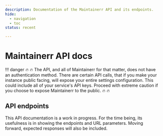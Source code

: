 ```yaml
---
description: Documentation of the Maintainerr API and its endpoints.
hide:
  - navigation
  - toc
status: recent

---
```

# Maintainerr API docs

!!! danger
    :fire: :fire: The API, and all of Maintainerr for that matter, does not have an authentication method. There are certain API calls, that if you make your instance public facing, will expose your entire settings configuration. This could include all of your service's API keys. Proceed with extreme caution if you choose to expose Maintainerr to the public. :fire: :fire:

## API endpoints

This API documentation is a work in progress. For the time being, its usefulness is in showing the endpoints and URL parameters. Moving forward, expected responses will also be included.

<swagger-ui supportedSubmitMethods="[]" src="./openapi-spec/maintainerr_api_specs.yaml"/>